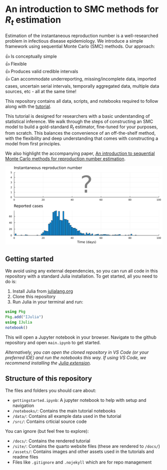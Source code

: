 # An introduction to SMC methods for $R_t$ estimation

Estimation of the instantaneous reproduction number is a well-researched problem in infectious disease epidemiology. We introduce a simple framework using sequential Monte Carlo (SMC) methods. Our approach:

👍 Is conceptually simple  
👍 Flexible  
👍 Produces valid credible intervals  
👍 Can accommodate underreporting, missing/incomplete data, imported cases, uncertain serial intervals, temporally aggregated data, multiple data sources, etc - all at the same time!

This repository contains all data, scripts, and notebooks required to follow along with the [tutorial](todo.link).

This tutorial is designed for researchers with a basic understanding of statistical inference. We walk through the steps of constructing an SMC model to build a gold-standard $R_t$ estimator, fine-tuned for your purposes, from scratch. This balances the convenience of an off-the-shelf method, with the flexibility and deep understanding that comes with constructing a model from first principles.

We also highlight the accompanying paper, [An introduction to sequential Monte Carlo methods for reproduction number estimation](link.link).

![Figure showing unknown Rt and reported cases in NZ](assets/root_readme_data.png)


## Getting started

We avoid using any external dependencies, so you can run all code in this repository with a standard Julia installation. To get started, all you need to do is:
1. Install Julia from [julialang.org](https://julialang.org/downloads/)
2. Clone this repository
3. Run Julia in your terminal and run:

```julia
using Pkg
Pkg.add("IJulia")
using IJulia
notebook()
```

This will open a Jupyter notebook in your browser. Navigate to the github repository and open `main.ipynb` to get started.

*Alternatively, you can open the cloned repository in VS Code (or your preferred IDE) and run the notebooks this way. If using VS Code, we recommend installing the [Julia extension](link.link).*

## Structure of this repository

The files and folders you should care about:
- `gettingstarted.ipynb`: A jupyter notebook to help with setup and navigation
- `/notebooks/`: Contains the main tutorial notebooks
- `/data/`: Contains all example data used in the tutorial
- `/src/`: Contains crticial source code

You can ignore (but feel free to explore):
- `/docs/`: Contains the rendered tutorial
- `/site/`: Contains the quarto website files (these are rendered to `/docs/`)
- `/assets/`: Contains images and other assets used in the tutorials and readme files
- Files like `.gitignore` and `.nojekyll` which are for repo management

